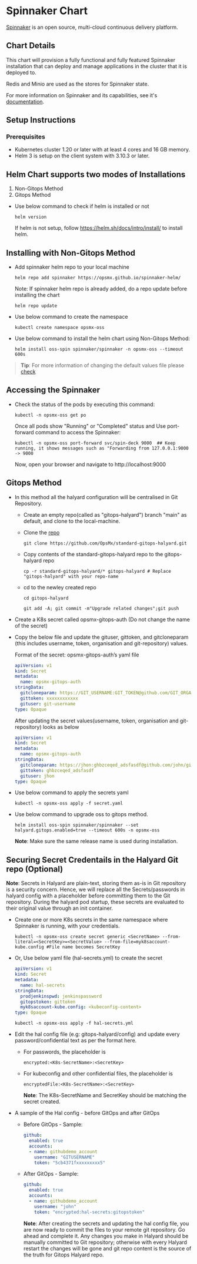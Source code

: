 # Spinnaker Chart

[Spinnaker](http://spinnaker.io/) is an open source, multi-cloud continuous delivery platform.

## Chart Details
This chart will provision a fully functional and fully featured Spinnaker installation
that can deploy and manage applications in the cluster that it is deployed to.

Redis and Minio are used as the stores for Spinnaker state.

For more information on Spinnaker and its capabilities, see it's [documentation](http://www.spinnaker.io/docs).

## Setup Instructions

### Prerequisites

- Kubernetes cluster 1.20 or later with at least 4 cores and 16 GB memory.
- Helm 3 is setup on the client system with 3.10.3 or later.

## Helm Chart supports two modes of Installations

1. Non-Gitops Method
2. Gitops Method

- Use below command to check if helm is installed or not
        
   ```console
   helm version
   ```
  If helm is not setup, follow <https://helm.sh/docs/intro/install/> to install helm.

## Installing with Non-Gitops Method

- Add spinnaker helm repo to your local machine

   ```console
   helm repo add spinnaker https://opsmx.github.io/spinnaker-helm/
   ```

  Note: If spinnaker helm repo is already added, do a repo update before installing the chart

   ```console
   helm repo update
   ```
- Use below command to create the namespace

   ```console
   kubectl create namespace opsmx-oss
   ```

- Use below command to install the helm chart using Non-Gitops Method:

  ```console
  helm install oss-spin spinnaker/spinnaker -n opsmx-oss --timeout 600s
  ```
> **Tip**: For more information of changing the default values file please [check](charts/spinnaker/additionalinfo.md)
  
## Accessing the Spinnaker

- Check the status of the pods by executing this command:

  ```console
  kubectl -n opsmx-oss get po
  ```

  Once all pods show "Running" or "Completed" status and Use port-forward command to access the Spinnaker:

  ```console
  kubectl -n opsmx-oss port-forward svc/spin-deck 9000  ## Keep running, it shows messages such as "Forwarding from 127.0.0.1:9000 -> 9000
  ```

  Now, open your browser and navigate to http://localhost:9000

## Gitops Method

- In this method all the halyard configuration will be centralised in Git Repository.
 
  -  Create an empty repo(called as "gitops-halyard") branch "main" as default, and clone to the local-machine.
     
  -  Clone the [repo](https://github.com/OpsMx/standard-gitops-halyard.git)

     ```console
     git clone https://github.com/OpsMx/standard-gitops-halyard.git
     ```

  -  Copy contents of the standard-gitops-halyard repo to the gitops-halyard repo

     ```console
     cp -r standard-gitops-halyard/* gitops-halyard # Replace "gitops-halyard" with your repo-name
     ```
  - cd to the newley created repo 
    
    ```console
    cd gitops-halyard
    ```

     ```console
     git add -A; git commit -m"Upgrade related changes";git push
     ```

- Create a K8s secret called opsmx-gitops-auth (Do not change the name of the secret)

- Copy the below file and update the gituser, gittoken, and gitcloneparam (this includes username, token, organisation and git-repository) values.

  Format of the secret: opsmx-gitops-auth’s yaml file

  ```yaml
  apiVersion: v1
  kind: Secret
  metadata:
    name: opsmx-gitops-auth
  stringData:
    gitcloneparam: https://GIT_USERNAME:GIT_TOKEN@github.com/GIT_ORGANISATON/GIT_REPOSITORY.git
    gittoken: xxxxxxxxxxxx
    gituser: git-username
  type: Opaque
   ```

  After updating the secret values(username, token, organisation and git-repository) looks as below

  ```yaml
  apiVersion: v1
  kind: Secret
  metadata:
    name: opsmx-gitops-auth
  stringData:
    gitcloneparam: https://jhon:ghbzceqed_adsfasdf@github.com/john/gitops-halyard.git
    gittoken: ghbzceqed_adsfasdf
    gituser: jhon
  type: Opaque
   ```

- Use below command to apply the secrets yaml
  
  ```console
  kubectl -n opsmx-oss apply -f secret.yaml
  ```

- Use below command to upgrade oss to gitops method.

  ```console
  helm install oss-spin spinnaker/spinnaker --set halyard.gitops.enabled=true --timeout 600s -n opsmx-oss
  ```

  **Note**: Make sure the same release name is used during installation.

## Securing Secret Credentails in the Halyard Git repo (Optional)

**Note**: Secrets in Halyard are plain-text, storing them as-is in Git repository is a security concern. Hence, we will replace all the Secrets/passwords in halyard config with a placeholder before committing them to the Git repository. During the halyard pod startup, these secrets are evaluated to their original value through an init container.

- Create one or more K8s secrets in the same namespace where Spinnaker is running, with your credentials.

  ```console
  kubectl -n opsmx-oss create secret generic <SecretName> --from-literal=<SecretKey>=<SecretValue> --from-file=myk8saccount-kube.config #File name becomes SecretKey
   ```

- Or, Use below yaml file (hal-secrets.yml) to create the secret
          
  ```yaml
  apiVersion: v1
  kind: Secret
  metadata:
    name: hal-secrets
  stringData:
    prodjenkinspwd: jenkinspassword
    gitopstoken: gittoken
    myk8saccount-kube.config: <kubeconfig-content>
  type: Opaque
  ```

  ```console
  kubectl -n opsmx-oss apply -f hal-secrets.yml
  ```

- Edit the hal config file (e.g: gitops-halyard/config) and update every password/confidential text as per the format here.

  - For passwords, the placeholder is

    ```console
    encrypted:<K8s-SecretName>:<SecretKey>
    ```

  - For kubeconfig and other confidential files, the placeholder is

    ```console
    encryptedFile:<K8s-SecretName>:<SecretKey>
    ```

    **Note**: The K8s-SecretName and SecretKey should be matching the secret created.

- A sample of the Hal config - before GitOps and after GitOps

  - Before GitOps - Sample:

    ```yaml
    github:
      enabled: true
      accounts: 
      - name: githubdemo_account
        username: "GITUSERNAME"
        token: "5cb4371fxxxxxxxxx5"
    ```

  - After GitOps - Sample:

    ```yaml
    github:
      enabled: true
      accounts: 
      - name: githubdemo_account
        username: "john"
        token: "encrypted:hal-secrets:gitopstoken"
    ```

    **Note**: After creating the secrets and updating the hal config file, you are now ready to commit the files to your remote git repository. Go ahead and complete it. Any changes you make in Halyard should be manually committed to Git repository; otherwise with every Halyard restart the changes will be gone and git repo content is the source of the truth for Gitops Halyard repo.
